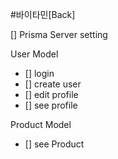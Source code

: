 #바이타민[Back]

[] Prisma Server setting

User Model

- [] login
- [] create user
- [] edit profile
- [] see profile

Product Model

- [] see Product

